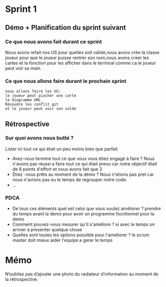 # Sprint 1

## Démo + Planification du sprint suivant

### Ce que nous avons fait durant ce sprint
Nous avons refait nos US pour quelles soit valide,nous avons crée la classe joueur pour que le joueur puisse rentrer son nom,nous avons creer les cartes et la fonction pour les afficher dans le terminal comme ca le joueur peut voir sa main.

### Ce que nous allons faire durant le prochain sprint
    nous allons faire les US:
    le joueur peut piocher une carte
    le diagramme UML
    Résoudre les conflit git
    et le joueur peut voir son solde
## Rétrospective

### Sur quoi avons nous butté ?
Lister ici tout ce qui était un peu moins bien que parfait.
* Avez-vous terminé tout ce que vous vous étiez engagé à faire ?
Nous n'avons pas réussi a faire tout ce qui était prevu car notre objectif était de 8 points d'effort et nous avons fait que 3  
* Étiez -vous prêts au moment de la démo ?
Nous n'etions pas pret car nous n'avions pas eu le temps de regrouper notre code.
* ...

### PDCA
* De tous ces éléments quel est celui que vous voulez améliorer ?
prendre du temps avant la demo pour avoir un programme focntionnel pour la demo
* Comment pouvez-vous mesurer qu'il s'améliore ?
si avec le temps on arriver à presenter quelque chose
* Quelles sont toutes les options possible pour l'améliorer ?
le scrum master doit mieux aider l'equipe a gerer le temps


# Mémo
N’oubliez pas d’ajouter une photo du radiateur d’information au moment de la rétrospective.

